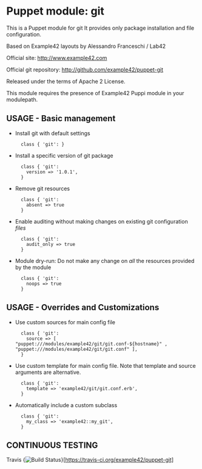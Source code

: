 # Puppet module: git

This is a Puppet module for git
It provides only package installation and file configuration.

Based on Example42 layouts by Alessandro Franceschi / Lab42

Official site: http://www.example42.com

Official git repository: http://github.com/example42/puppet-git

Released under the terms of Apache 2 License.

This module requires the presence of Example42 Puppi module in your modulepath.


## USAGE - Basic management

* Install git with default settings

        class { 'git': }

* Install a specific version of git package

        class { 'git':
          version => '1.0.1',
        }

* Remove git resources

        class { 'git':
          absent => true
        }

* Enable auditing without making changes on existing git configuration *files*

        class { 'git':
          audit_only => true
        }

* Module dry-run: Do not make any change on *all* the resources provided by the module

        class { 'git':
          noops => true
        }


## USAGE - Overrides and Customizations
* Use custom sources for main config file

        class { 'git':
          source => [ "puppet:///modules/example42/git/git.conf-${hostname}" , "puppet:///modules/example42/git/git.conf" ], 
        }

* Use custom template for main config file. Note that template and source arguments are alternative.

        class { 'git':
          template => 'example42/git/git.conf.erb',
        }

* Automatically include a custom subclass

        class { 'git':
          my_class => 'example42::my_git',
        }


## CONTINUOUS TESTING

Travis {<img src="https://travis-ci.org/example42/puppet-git.png?branch=master" alt="Build Status" />}[https://travis-ci.org/example42/puppet-git]
